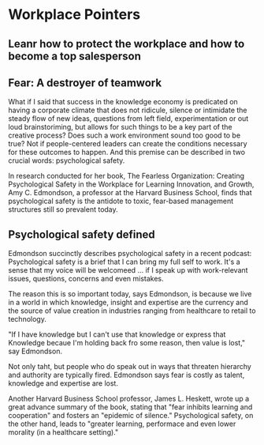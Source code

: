 # Workplace Pointers #

## Leanr how to protect the workplace and how to become a top salesperson ##

## Fear: A destroyer of teamwork ##

What if I said that success in the knowledge economy is predicated on having a corporate climate that does not ridicule, silence or intimidate the steady flow of new ideas, questions from left field, experimentation or out loud brainstoriming, but allows for such things to be a key part of the creative process? Does such a work environment sound too good to be true? Not if people-centered leaders can create the conditions necessary for these outcomes to happen. And this premise can be described in two crucial words: psychological safety.

In research conducted for her book, The Fearless Organization: Creating Psychological Safety in the Workplace for Learning Innovation, and Growth, Amy C. Edmondson, a professor at the Harvard Business School, finds that psychological safety is the antidote to toxic, fear-based management structures still so prevalent today.

## Psychological safety defined ##

Edmondson succinctly describes psychological safety in a recent podcast: Psychological safety is a brief that I can bring my full self to work. It's a sense that my voice will be welcomeed ... if I speak up with work-relevant issues, questions, concerns and even mistakes.

The reason this is so important today, says Edmondson, is because we live in a world in which knowledge, insight and expertise are the currency and the source of value creation in industries ranging from healthcare to retail to technology.

"If I have knowledge but I can't use that knowledge or express that Knowledge becaue I'm holding back fro some reason, then value is lost," say Edmondson.

Not only taht, but people who do speak out in ways that threaten hierarchy and authority are typically fired. Edmondson says fear is costly as talent, knowledge and expertise are lost.

Another Harvard Business School professor, James L. Heskett, wrote up a great advance summary of the book, stating that "fear inhibits learning and cooperation" and fosters an "epidemic of silence." Psychological safety, on the other hand, leads to "greater learning, performace and even lower morality (in a healthcare setting)."